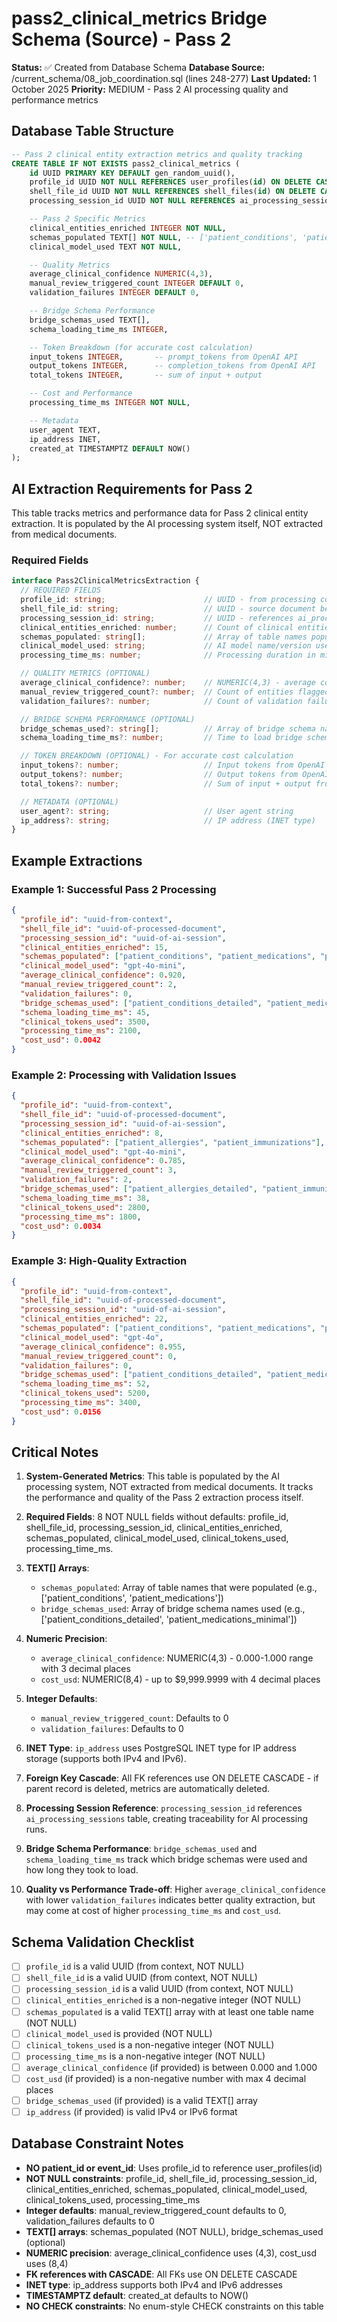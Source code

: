 # pass2_clinical_metrics Bridge Schema (Source) - Pass 2

**Status:** ✅ Created from Database Schema
**Database Source:** /current_schema/08_job_coordination.sql (lines 248-277)
**Last Updated:** 1 October 2025
**Priority:** MEDIUM - Pass 2 AI processing quality and performance metrics

## Database Table Structure

```sql
-- Pass 2 clinical entity extraction metrics and quality tracking
CREATE TABLE IF NOT EXISTS pass2_clinical_metrics (
    id UUID PRIMARY KEY DEFAULT gen_random_uuid(),
    profile_id UUID NOT NULL REFERENCES user_profiles(id) ON DELETE CASCADE,
    shell_file_id UUID NOT NULL REFERENCES shell_files(id) ON DELETE CASCADE,
    processing_session_id UUID NOT NULL REFERENCES ai_processing_sessions(id) ON DELETE CASCADE,

    -- Pass 2 Specific Metrics
    clinical_entities_enriched INTEGER NOT NULL,
    schemas_populated TEXT[] NOT NULL, -- ['patient_conditions', 'patient_medications']
    clinical_model_used TEXT NOT NULL,

    -- Quality Metrics
    average_clinical_confidence NUMERIC(4,3),
    manual_review_triggered_count INTEGER DEFAULT 0,
    validation_failures INTEGER DEFAULT 0,

    -- Bridge Schema Performance
    bridge_schemas_used TEXT[],
    schema_loading_time_ms INTEGER,

    -- Token Breakdown (for accurate cost calculation)
    input_tokens INTEGER,       -- prompt_tokens from OpenAI API
    output_tokens INTEGER,      -- completion_tokens from OpenAI API
    total_tokens INTEGER,       -- sum of input + output

    -- Cost and Performance
    processing_time_ms INTEGER NOT NULL,

    -- Metadata
    user_agent TEXT,
    ip_address INET,
    created_at TIMESTAMPTZ DEFAULT NOW()
);
```

## AI Extraction Requirements for Pass 2

This table tracks metrics and performance data for Pass 2 clinical entity extraction. It is populated by the AI processing system itself, NOT extracted from medical documents.

### Required Fields

```typescript
interface Pass2ClinicalMetricsExtraction {
  // REQUIRED FIELDS
  profile_id: string;                      // UUID - from processing context
  shell_file_id: string;                   // UUID - source document being processed
  processing_session_id: string;           // UUID - references ai_processing_sessions
  clinical_entities_enriched: number;      // Count of clinical entities extracted
  schemas_populated: string[];             // Array of table names populated (TEXT[])
  clinical_model_used: string;             // AI model name/version used
  processing_time_ms: number;              // Processing duration in milliseconds

  // QUALITY METRICS (OPTIONAL)
  average_clinical_confidence?: number;    // NUMERIC(4,3) - average confidence across all extractions
  manual_review_triggered_count?: number;  // Count of entities flagged for review, default: 0
  validation_failures?: number;            // Count of validation failures, default: 0

  // BRIDGE SCHEMA PERFORMANCE (OPTIONAL)
  bridge_schemas_used?: string[];          // Array of bridge schema names used (TEXT[])
  schema_loading_time_ms?: number;         // Time to load bridge schemas

  // TOKEN BREAKDOWN (OPTIONAL) - For accurate cost calculation
  input_tokens?: number;                   // Input tokens from OpenAI prompt_tokens
  output_tokens?: number;                  // Output tokens from OpenAI completion_tokens
  total_tokens?: number;                   // Sum of input + output from OpenAI total_tokens

  // METADATA (OPTIONAL)
  user_agent?: string;                     // User agent string
  ip_address?: string;                     // IP address (INET type)
}
```

## Example Extractions

### Example 1: Successful Pass 2 Processing
```json
{
  "profile_id": "uuid-from-context",
  "shell_file_id": "uuid-of-processed-document",
  "processing_session_id": "uuid-of-ai-session",
  "clinical_entities_enriched": 15,
  "schemas_populated": ["patient_conditions", "patient_medications", "patient_observations"],
  "clinical_model_used": "gpt-4o-mini",
  "average_clinical_confidence": 0.920,
  "manual_review_triggered_count": 2,
  "validation_failures": 0,
  "bridge_schemas_used": ["patient_conditions_detailed", "patient_medications_detailed", "patient_observations_minimal"],
  "schema_loading_time_ms": 45,
  "clinical_tokens_used": 3500,
  "processing_time_ms": 2100,
  "cost_usd": 0.0042
}
```

### Example 2: Processing with Validation Issues
```json
{
  "profile_id": "uuid-from-context",
  "shell_file_id": "uuid-of-processed-document",
  "processing_session_id": "uuid-of-ai-session",
  "clinical_entities_enriched": 8,
  "schemas_populated": ["patient_allergies", "patient_immunizations"],
  "clinical_model_used": "gpt-4o-mini",
  "average_clinical_confidence": 0.785,
  "manual_review_triggered_count": 3,
  "validation_failures": 2,
  "bridge_schemas_used": ["patient_allergies_detailed", "patient_immunizations_detailed"],
  "schema_loading_time_ms": 38,
  "clinical_tokens_used": 2800,
  "processing_time_ms": 1800,
  "cost_usd": 0.0034
}
```

### Example 3: High-Quality Extraction
```json
{
  "profile_id": "uuid-from-context",
  "shell_file_id": "uuid-of-processed-document",
  "processing_session_id": "uuid-of-ai-session",
  "clinical_entities_enriched": 22,
  "schemas_populated": ["patient_conditions", "patient_medications", "patient_observations", "patient_interventions", "patient_vitals"],
  "clinical_model_used": "gpt-4o",
  "average_clinical_confidence": 0.955,
  "manual_review_triggered_count": 0,
  "validation_failures": 0,
  "bridge_schemas_used": ["patient_conditions_detailed", "patient_medications_detailed", "patient_observations_detailed", "patient_interventions_detailed", "patient_vitals_minimal"],
  "schema_loading_time_ms": 52,
  "clinical_tokens_used": 5200,
  "processing_time_ms": 3400,
  "cost_usd": 0.0156
}
```

## Critical Notes

1. **System-Generated Metrics**: This table is populated by the AI processing system, NOT extracted from medical documents. It tracks the performance and quality of the Pass 2 extraction process itself.

2. **Required Fields**: 8 NOT NULL fields without defaults: profile_id, shell_file_id, processing_session_id, clinical_entities_enriched, schemas_populated, clinical_model_used, clinical_tokens_used, processing_time_ms.

3. **TEXT[] Arrays**:
   - `schemas_populated`: Array of table names that were populated (e.g., ['patient_conditions', 'patient_medications'])
   - `bridge_schemas_used`: Array of bridge schema names used (e.g., ['patient_conditions_detailed', 'patient_medications_minimal'])

4. **Numeric Precision**:
   - `average_clinical_confidence`: NUMERIC(4,3) - 0.000-1.000 range with 3 decimal places
   - `cost_usd`: NUMERIC(8,4) - up to $9,999.9999 with 4 decimal places

5. **Integer Defaults**:
   - `manual_review_triggered_count`: Defaults to 0
   - `validation_failures`: Defaults to 0

6. **INET Type**: `ip_address` uses PostgreSQL INET type for IP address storage (supports both IPv4 and IPv6).

7. **Foreign Key Cascade**: All FK references use ON DELETE CASCADE - if parent record is deleted, metrics are automatically deleted.

8. **Processing Session Reference**: `processing_session_id` references `ai_processing_sessions` table, creating traceability for AI processing runs.

9. **Bridge Schema Performance**: `bridge_schemas_used` and `schema_loading_time_ms` track which bridge schemas were used and how long they took to load.

10. **Quality vs Performance Trade-off**: Higher `average_clinical_confidence` with lower `validation_failures` indicates better quality extraction, but may come at cost of higher `processing_time_ms` and `cost_usd`.

## Schema Validation Checklist

- [ ] `profile_id` is a valid UUID (from context, NOT NULL)
- [ ] `shell_file_id` is a valid UUID (from context, NOT NULL)
- [ ] `processing_session_id` is a valid UUID (from context, NOT NULL)
- [ ] `clinical_entities_enriched` is a non-negative integer (NOT NULL)
- [ ] `schemas_populated` is a valid TEXT[] array with at least one table name (NOT NULL)
- [ ] `clinical_model_used` is provided (NOT NULL)
- [ ] `clinical_tokens_used` is a non-negative integer (NOT NULL)
- [ ] `processing_time_ms` is a non-negative integer (NOT NULL)
- [ ] `average_clinical_confidence` (if provided) is between 0.000 and 1.000
- [ ] `cost_usd` (if provided) is a non-negative number with max 4 decimal places
- [ ] `bridge_schemas_used` (if provided) is a valid TEXT[] array
- [ ] `ip_address` (if provided) is valid IPv4 or IPv6 format

## Database Constraint Notes

- **NO patient_id or event_id**: Uses profile_id to reference user_profiles(id)
- **NOT NULL constraints**: profile_id, shell_file_id, processing_session_id, clinical_entities_enriched, schemas_populated, clinical_model_used, clinical_tokens_used, processing_time_ms
- **Integer defaults**: manual_review_triggered_count defaults to 0, validation_failures defaults to 0
- **TEXT[] arrays**: schemas_populated (NOT NULL), bridge_schemas_used (optional)
- **NUMERIC precision**: average_clinical_confidence uses (4,3), cost_usd uses (8,4)
- **FK references with CASCADE**: All FKs use ON DELETE CASCADE
- **INET type**: ip_address supports both IPv4 and IPv6 addresses
- **TIMESTAMPTZ default**: created_at defaults to NOW()
- **NO CHECK constraints**: No enum-style CHECK constraints on this table
